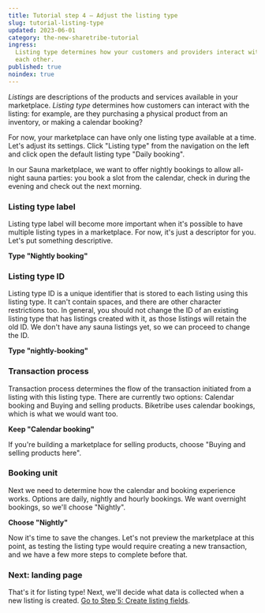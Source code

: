 ```yaml
---
title: Tutorial step 4 – Adjust the listing type
slug: tutorial-listing-type
updated: 2023-06-01
category: the-new-sharetribe-tutorial
ingress:
  Listing type determines how your customers and providers interact with
  each other.
published: true
noindex: true
---
```


_Listings_ are descriptions of the products and services available in
your marketplace. _Listing type_ determines how customers can interact
with the listing: for example, are they purchasing a physical product
from an inventory, or making a calendar booking?

For now, your marketplace can have only one listing type available at a
time. Let's adjust its settings. Click "Listing type" from the
navigation on the left and click open the default listing type "Daily
booking".

In our Sauna marketplace, we want to offer nightly bookings to allow
all-night sauna parties: you book a slot from the calendar, check in
during the evening and check out the next morning.

### Listing type label

Listing type label will become more important when it's possible to have
multiple listing types in a marketplace. For now, it's just a descriptor
for you. Let's put something descriptive.

**Type "Nightly booking"**

### Listing type ID

Listing type ID is a unique identifier that is stored to each listing
using this listing type. It can't contain spaces, and there are other
character restrictions too. In general, you should not change the ID of
an existing listing type that has listings created with it, as those
listings will retain the old ID. We don't have any sauna listings yet,
so we can proceed to change the ID.

**Type "nightly-booking"**

### Transaction process

Transaction process determines the flow of the transaction initiated
from a listing with this listing type. There are currently two options:
Calendar booking and Buying and selling products. Biketribe uses
calendar bookings, which is what we would want too.

**Keep "Calendar booking"**

If you're building a marketplace for selling products, choose "Buying
and selling products here".

### Booking unit

Next we need to determine how the calendar and booking experience works.
Options are daily, nightly and hourly bookings. We want overnight
bookings, so we'll choose "Nightly".

**Choose "Nightly"**

Now it's time to save the changes. Let's not preview the marketplace at
this point, as testing the listing type would require creating a new
transaction, and we have a few more steps to complete before that.

### Next: landing page

That's it for listing type! Next, we'll decide what data is collected
when a new listing is created.
[Go to Step 5: Create listing fields](./tutorial-listing-fields).
